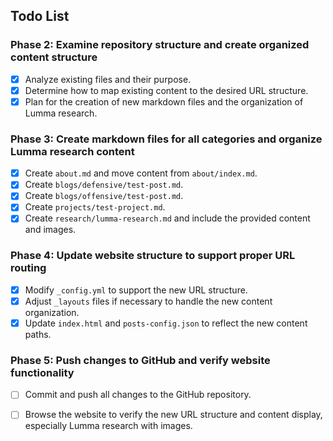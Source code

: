 ## Todo List

### Phase 2: Examine repository structure and create organized content structure
- [x] Analyze existing files and their purpose.
- [x] Determine how to map existing content to the desired URL structure.
- [x] Plan for the creation of new markdown files and the organization of Lumma research.

### Phase 3: Create markdown files for all categories and organize Lumma research content
- [x] Create `about.md` and move content from `about/index.md`.
- [x] Create `blogs/defensive/test-post.md`.
- [x] Create `blogs/offensive/test-post.md`.
- [x] Create `projects/test-project.md`.
- [x] Create `research/lumma-research.md` and include the provided content and images.

### Phase 4: Update website structure to support proper URL routing
- [x] Modify `_config.yml` to support the new URL structure.
- [x] Adjust `_layouts` files if necessary to handle the new content organization.
- [x] Update `index.html` and `posts-config.json` to reflect the new content paths.

### Phase 5: Push changes to GitHub and verify website functionality
- [ ] Commit and push all changes to the GitHub repository.
- [ ] Browse the website to verify the new URL structure and content display, especially Lumma research with images.

